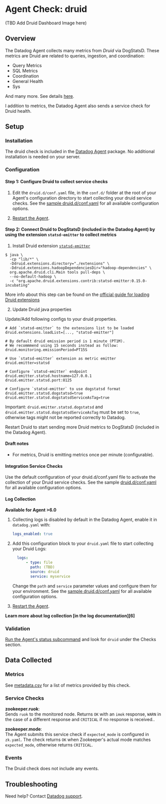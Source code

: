 # Agent Check: druid

(TBD Add Druid Dashboard Image here)

## Overview

The Datadog Agent collects many metrics from _Druid_ via DogStatsD. These metrics are Druid are related to queries, ingestion, and coordination:

* Query Metrics
* SQL Metrics
* Coordination
* General Health
* Sys

And many more. See details [here](https://druid.apache.org/docs/latest/operations/metrics.html).

I addition to metrics, the Datadog Agent also sends a service check for Druid health.

## Setup

### Installation

The druid check is included in the [Datadog Agent][2] package.
No additional installation is needed on your server.

### Configuration

#### Step 1: Configure Druid to collect service checks

1. Edit the `druid.d/conf.yaml` file, in the `conf.d/` folder at the root of your Agent's configuration directory to start collecting your druid service checks. See the [sample druid.d/conf.yaml][2] for all available configuration options.

2. [Restart the Agent][3].

#### Step 2: Connect Druid to DogStatsD (included in the Datadog Agent) by using the extension `statsd-emitter` to collect metrics

1) Install Druid extension [`statsd-emitter`](https://druid.apache.org/docs/latest/development/extensions-contrib/statsd.html) 

```
$ java \
  -cp "lib/*" \
  -Ddruid.extensions.directory="./extensions" \
  -Ddruid.extensions.hadoopDependenciesDir="hadoop-dependencies" \
  org.apache.druid.cli.Main tools pull-deps \
  --no-default-hadoop \
  -c "org.apache.druid.extensions.contrib:statsd-emitter:0.15.0-incubating"
```

More info about this step can be found on the [official guide for loading Druid extensions](https://druid.apache.org/docs/latest/operations/including-extensions.html)

2) Update Druid java properties

Update/Add following configs to your druid properties.
```
# Add `statsd-emitter` to the extensions list to be loaded 
druid.extensions.loadList=[..., "statsd-emitter"]

# By default druid emission period is 1 minute (PT1M).
# We recommmend using 15 seconds instead as follow:
druid.monitoring.emissionPeriod=PT15S

# Use `statsd-emitter` extension as metric emitter
druid.emitter=statsd

# Configure `statsd-emitter` endpoint
druid.emitter.statsd.hostname=127.0.0.1
druid.emitter.statsd.port:8125

# Configure `statsd-emitter` to use dogstatsd format 
druid.emitter.statsd.dogstatsd=true
druid.emitter.statsd.dogstatsdServiceAsTag=true
```

Important: `druid.emitter.statsd.dogstatsd` and `druid.emitter.statsd.dogstatsdServiceAsTag` must be set to `true`, otherwise tags might not be reported correctly to Datadog.

Restart Druid to start sending more Druid metrics to DogStatsD (included in the Datadog Agent).


#### Draft notes

- For metrics, Druid is emitting metrics once per minute (configurable).

#### Integration Service Checks

Use the default configuration of your druid.d/conf.yaml file to activate the collection of your Druid service checks. See the sample [druid.d/conf.yaml][10] for all available configuration options.

#### Log Collection

**Available for Agent >6.0**

1. Collecting logs is disabled by default in the Datadog Agent, enable it in `datadog.yaml` with:

    ```yaml
    logs_enabled: true
    ```

2. Add this configuration block to your `druid.yaml` file to start collecting your Druid Logs:

    ```yaml
      logs:
          - type: file
            path: (TBD)
            source: druid
            service: myservice
    ```
    Change the `path` and `service` parameter values and configure them for your environment.
    See the [sample druid.d/conf.yaml][4] for all available configuration options.

3. [Restart the Agent][5].

**Learn more about log collection [in the log documentation][6]**


### Validation

[Run the Agent's status subcommand][4] and look for `druid` under the Checks section.

## Data Collected

### Metrics

See [metadata.csv][9] for a list of metrics provided by this check.

### Service Checks

**zookeeper.ruok**:<br>
Sends `ruok` to the monitored node. Returns `OK` with an `imok` response, `WARN` in the case of a different response and `CRITICAL` if no response is received..

**zookeeper.mode**:<br>
The Agent submits this service check if `expected_mode` is configured in `zk.yaml`. The check returns `OK` when Zookeeper's actual mode matches `expected_mode`, otherwise returns `CRITICAL`.


### Events

The Druid check does not include any events.

## Troubleshooting

Need help? Contact [Datadog support][5].

[1]: https://Link-to-Dashboard-image
[1]: **LINK_TO_INTEGRATION_SITE**
[2]: https://github.com/DataDog/integrations-core/blob/master/druid/datadog_checks/druid/data/conf.yaml.example
[3]: https://docs.datadoghq.com/agent/guide/agent-commands/?tab=agentv6#start-stop-and-restart-the-agent
[4]: https://docs.datadoghq.com/agent/guide/agent-commands/?tab=agentv6#agent-status-and-information
[5]: https://docs.datadoghq.com/help
[9]: https://github.com/DataDog/integrations-core/blob/master/druid/metadata.csv
[10]: https://github.com/DataDog/integrations-core/blob/master/presto/datadog_checks/presto/data/conf.yaml.example
